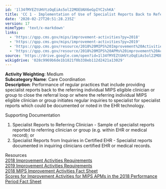 ```yaml
---
id: '1l34fMYEZtUHVtzOqEiAs5ol22MOEbNX6eGpIYC2shKA'
title: 'CC 1 - Implementation of Use of Specialist Reports Back to Referring Clinician or Group to Close Referral Loop'
date: '2020-02-27T20:51:28.235Z'
version: 17
mimeType: 'text/x-markdown'
links:
  - 'https://qpp.cms.gov/mips/improvement-activities?py=2018'
  - 'https://qpp.cms.gov/mips/improvement-activities?py=2019'
  - 'https://qpp.cms.gov/resource/2018%20MIPS%20Improvement%20Activities%20Fact%20Sheet'
  - 'https://qpp.cms.gov/resource/2018%20MIPS%20APMs%20improvement%20Activities%20scores%20fact%20sheet'
source: 'https://drive.google.com/open?id=1l34fMYEZtUHVtzOqEiAs5ol22MOEbNX6eGpIYC2shKA'
wikigdrive: '028c9969b6de1b1821f0b338eb112d2421a13029'
---
```





**Activity Weighting**: Medium  
**Subcategory Name**: Care Coordination  
**Description**: Performance of regular practices that include providing specialist reports back to the referring individual MIPS eligible clinician or group to close the referral loop or where the referring individual MIPS eligible clinician or group initiates regular inquiries to specialist for specialist reports which could be documented or noted in the EHR technology.




Supporting Documentation

1. Specialist Reports to Referring Clinician - Sample of specialist reports reported to referring clinician or group (e.g. within EHR or medical record); or 
2. Specialist Reports from Inquiries in Certified EHR - Specialist reports documented in inquiring clinicians certified EHR or medical records.





Resources  
[2018 Improvement Activities Requirements](https://qpp.cms.gov/mips/improvement-activities?py=2018)  
[2019 Improvement Activities Requirements](https://qpp.cms.gov/mips/improvement-activities?py=2019)  
[2018 MIPS Improvement Activities Fact Sheet](https://qpp.cms.gov/resource/2018%20MIPS%20Improvement%20Activities%20Fact%20Sheet)  
[Scores for Improvement Activities for MIPS APMs in the 2018 Performance Period Fact Sheet](https://qpp.cms.gov/resource/2018%20MIPS%20APMs%20improvement%20Activities%20scores%20fact%20sheet)
